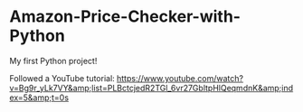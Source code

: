 # Amazon-Price-Checker-with-Python
My first Python project!

Followed a YouTube tutorial: https://www.youtube.com/watch?v=Bg9r_yLk7VY&amp;list=PLBctcjedR2TGl_6vr27GbltpHlQeqmdnK&amp;index=5&amp;t=0s

